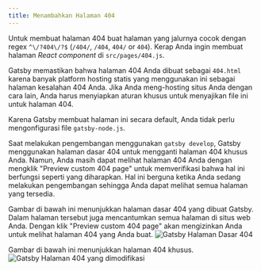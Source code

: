 ```yaml
---
title: Menambahkan Halaman 404
---
```


Untuk membuat halaman 404 buat halaman yang jalurnya cocok dengan regex
`^\/?404\/?$` (`/404/`, `/404`, `404/` or `404`). Kerap Anda ingin membuat halaman *React component* di
`src/pages/404.js`.

Gatsby memastikan bahwa halaman 404 Anda dibuat sebagai `404.html` karena banyak platform hosting statis yang menggunakan ini sebagai halaman kesalahan 404 Anda. Jika Anda meng-hosting situs Anda
dengan cara lain, Anda harus menyiapkan aturan khusus untuk menyajikan file ini untuk halaman 404.

Karena Gatsby membuat halaman ini secara default, Anda tidak perlu mengonfigurasi file `gatsby-node.js`.

Saat melakukan pengembangan menggunakan `gatsby develop`, Gatsby menggunakan halaman dasar 404 untuk
mengganti halaman 404 khusus Anda. Namun, Anda masih dapat melihat halaman 404 Anda dengan
mengklik "Preview custom 404 page" untuk memverifikasi bahwa hal ini berfungsi seperti yang diharapkan. Hal ini
berguna ketika Anda sedang melakukan pengembangan sehingga Anda dapat melihat semua halaman yang tersedia.

Gambar di bawah ini menunjukkan halaman dasar 404 yang dibuat Gatsby.
Dalam halaman tersebut juga mencantumkan semua halaman di situs web Anda. Dengan klik "Preview custom 404 page" akan mengizinkan Anda untuk melihat halaman 404 yang Anda buat.
![Gatsby Halaman Dasar 404](images/gatsby-default-404.png)

Gambar di bawah ini menunjukkan halaman 404 khusus.
![Gatsby Halaman 404 yang dimodifikasi](images/gatsby-custom-404.png)

